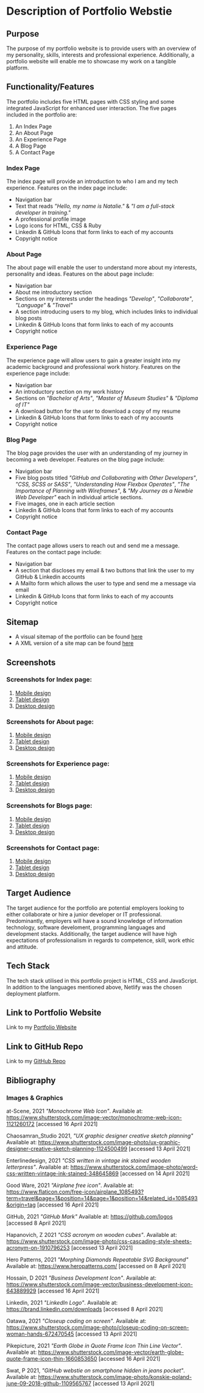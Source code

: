 
# Description of Portfolio Webstie
## Purpose
The purpose of my portfolio website is to provide users with an overview of my personality, skills, interests and professional experience. Additionally, a portfolio website will enable me to showcase my work on a tangible platform.
## Functionality/Features
The portfolio includes five HTML pages with CSS styling and some integrated JavaScript for enhanced user interaction. The five pages included in the portfolio are:
1. An Index Page
2. An About Page
3. An Experience Page
4. A Blog Page
5. A Contact Page
### Index Page
The index page will provide an introduction to who I am and my tech experience. Features on the index page include:
- Navigation bar
- Text that reads *"Hello, my name is Natalie."* & *"I am a full-stack developer in training."*
- A professional profile image
- Logo icons for HTML, CSS & Ruby
- Linkedin & GitHub Icons that form links to each of my accounts
- Copyright notice
### About Page
The about page will enable the user to understand more about my interests, personality and ideas. Features on the about page include:
- Navigation bar
- About me introductory section
- Sections on my interests under the headings *"Develop"*, *"Collaborate"*, *"Language"* & *"Travel"*
- A section introducing users to my blog, which includes links to individual blog posts
- Linkedin & GitHub Icons that form links to each of my accounts
- Copyright notice
### Experience Page
The experience page will allow users to gain a greater insight into my academic background and professional work history. Features on the experience page include: 
- Navigation bar
- An introductory section on my work history
- Sections on *"Bachelor of Arts"*, *"Master of Museum Studies"* & *"Diploma of IT"*
- A download button for the user to download a copy of my resume
- Linkedin & GitHub Icons that form links to each of my accounts
- Copyright notice
### Blog Page 
The blog page provides the user with an understanding of my journey in becoming a web developer. Features on the blog page include:
- Navigation bar
- Five blog posts titled *"GitHub and Collaborating with Other Developers"*, *"CSS, SCSS or SASS"*, *"Understanding How Flexbox Operates"*, *"The Importance of Planning with Wireframes"*, & *"My Journey as a Newbie Web Developer"* each in individual article sections.
- Five images, one in each article section
- Linkedin & GitHub Icons that form links to each of my accounts
- Copyright notice
### Contact Page 
The contact page allows users to reach out and send me a message. Features on the contact page include:
- Navigation bar
- A section that discloses my email & two buttons that link the user to my GitHub & Linkedin accounts
- A Mailto form which allows the user to type and send me a message via email
- Linkedin & GitHub Icons that form links to each of my accounts
- Copyright notice
## Sitemap
- A visual sitemap of the portfolio can be found [here](./resources/docs/sitemap/sitemap.png)
- A XML version of a site map can be found [here](./resources/docs/sitemap/sitemap.xml)
## Screenshots
### Screenshots for Index page:
1. [Mobile design](./resources/docs/screenshots/index-page-mobile.png) 
2. [Tablet design](./resources/docs/screenshots/index-page-tablet.png)
3. [Desktop design](./resources/docs/screenshots/index-page-desktop.png)
### Screenshots for About page:
1. [Mobile design](./resources/docs/screenshots/about-page-mobile.png) 
2. [Tablet design](./resources/docs/screenshots/about-page-tablet.png)
3. [Desktop design](./resources/docs/screenshots/about-page-desktop.png)
### Screenshots for Experience page:
1. [Mobile design](./resources/docs/screenshots/experience-page-mobile.png) 
2. [Tablet design](./resources/docs/screenshots/experience-page-tablet.png)
3. [Desktop design](./resources/docs/screenshots/experience-page-desktop.png) 
### Screenshots for Blogs page:
1. [Mobile design](./resources/docs/screenshots/blogs-page-mobile.png) 
2. [Tablet design](./resources/docs/screenshots/blogs-page-tablet.png)
3. [Desktop design](./resources/docs/screenshots/blogs-page-desktop.png)
### Screenshots for Contact page:
1. [Mobile design](./resources/docs/screenshots/contact-page-mobile.png) 
2. [Tablet design](./resources/docs/screenshots/contact-page-tablet.png)
3. [Desktop design](./resources/docs/screenshots/contact-page-desktop.png)

## Target Audience
The target audience for the portfolio are potential employers looking to either collaborate or hire a junior developer or IT professional. Predominantly, employers will have a sound knowledge of information technology, software develoment, programming languages and development stacks. Additionally, the target audience will have high expectations of professionalism in regards to competence, skill, work ethic and attitude.
## Tech Stack
The tech stack utilised in this portfolio project is HTML, CSS and JavaScript. In addition to the languages mentioned above, Netlify was the chosen deployment platform.
## Link to Portfolio Website
Link to my [Portfolio Website](https://natalie-bottema-portfolio.netlify.app/)
## Link to GitHub Repo
Link to my [GitHub Repo](https://github.com/NatalieLouise91/T1A2.git)
## Bibliography
### Images & Graphics
at-Scene, 2021 *"Monochrome Web Icon"*. Available at: https://www.shutterstock.com/image-vector/monochrome-web-icon-1121260172 [accessed 16 April 2021]

Chaosamran_Studio 2021, *"UX graphic designer creative sketch planning"* Available at: https://www.shutterstock.com/image-photo/ux-graphic-designer-creative-sketch-planning-1124500499 [accessed 13 April 2021]

Enterlinedesign, 2021 *"CSS written in vintage ink stained wooden letterpress"*. Available at: https://www.shutterstock.com/image-photo/word-css-written-vintage-ink-stained-348645869 [accessed on 14 April 2021]

Good Ware, 2021 *"Airplane free icon"*. Available at: https://www.flaticon.com/free-icon/airplane_1085493?term=travel&page=1&position=14&page=1&position=14&related_id=1085493&origin=tag [accessed 16 April 2021]

GitHub, 2021 *"GitHub Mark"* Available at: https://github.com/logos [accessed 8 April 2021]

Hapanovich, Z 2021 *"CSS acronym on wooden cubes"*. Available at: https://www.shutterstock.com/image-photo/css-cascading-style-sheets-acronym-on-1910796253 [accessed 13 April 2021]

Hero Patterns, 2021 *"Morphing Diamonds Repeatable SVG Background"* Available at: https://www.heropatterns.com/ [accessed on 8 April 2021]

Hossain, D 2021 *"Business Development Icon"*. Available at: https://www.shutterstock.com/image-vector/business-development-icon-643889929 [accessed 16 April 2021]

Linkedin, 2021 *"LinkedIn Logo"*. Available at: https://brand.linkedin.com/downloads [accessed 8 April 2021]

Oatawa, 2021 *"Closeup coding on screen"*. Available at: https://www.shutterstock.com/image-photo/closeup-coding-on-screen-woman-hands-672470545 [accessed 13 April 2021]

Pikepicture, 2021 *"Earth Globe in Quote Frame Icon Thin Line Vector"*. Available at: https://www.shutterstock.com/image-vector/earth-globe-quote-frame-icon-thin-1660853650 [accessed 16 April 2021]

Swat, P 2021, *"GitHub webstie on smartphone hidden in jeans pocket"*. Available at: https://www.shutterstock.com/image-photo/konskie-poland-june-09-2018-github-1109565767 [accessed 13 April 2021]


